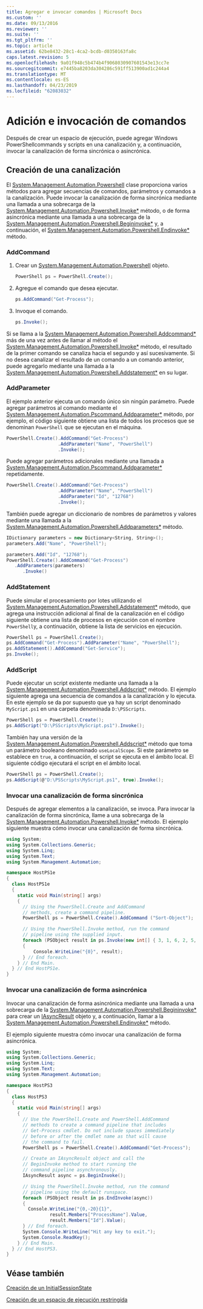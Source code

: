 ```yaml
---
title: Agregar e invocar comandos | Microsoft Docs
ms.custom: ''
ms.date: 09/13/2016
ms.reviewer: ''
ms.suite: ''
ms.tgt_pltfrm: ''
ms.topic: article
ms.assetid: 62be8432-28c1-4ca2-bcdb-d0350163fa8c
caps.latest.revision: 5
ms.openlocfilehash: 9a01f948c5b474b4f9068030907601543e13cc7e
ms.sourcegitcommit: e7445ba8203da304286c591ff513900ad1c244a4
ms.translationtype: MT
ms.contentlocale: es-ES
ms.lasthandoff: 04/23/2019
ms.locfileid: "62083032"
---
```

# <a name="adding-and-invoking-commands"></a>Adición e invocación de comandos

Después de crear un espacio de ejecución, puede agregar Windows PowerShellcommands y scripts en una canalización y, a continuación, invocar la canalización de forma sincrónica o asincrónica.

## <a name="creating-a-pipeline"></a>Creación de una canalización

 El [System.Management.Automation.Powershell](/dotnet/api/system.management.automation.powershell) clase proporciona varios métodos para agregar secuencias de comandos, parámetros y comandos a la canalización. Puede invocar la canalización de forma sincrónica mediante una llamada a una sobrecarga de la [System.Management.Automation.Powershell.Invoke*](/dotnet/api/System.Management.Automation.PowerShell.Invoke) método, o de forma asincrónica mediante una llamada a una sobrecarga de la [ System.Management.Automation.Powershell.Begininvoke*](/dotnet/api/System.Management.Automation.PowerShell.BeginInvoke) y, a continuación, el [System.Management.Automation.Powershell.Endinvoke*](/dotnet/api/System.Management.Automation.PowerShell.EndInvoke) método.

### <a name="addcommand"></a>AddCommand

1. Crear un [System.Management.Automation.Powershell](/dotnet/api/system.management.automation.powershell) objeto.

   ```csharp
   PowerShell ps = PowerShell.Create();
   ```

2. Agregue el comando que desea ejecutar.

   ```csharp
   ps.AddCommand("Get-Process");
   ```

3. Invoque el comando.

   ```csharp
   ps.Invoke();
   ```

 Si se llama a la [System.Management.Automation.Powershell.Addcommand*](/dotnet/api/System.Management.Automation.PowerShell.AddCommand) más de una vez antes de llamar al método el [System.Management.Automation.Powershell.Invoke*](/dotnet/api/System.Management.Automation.PowerShell.Invoke) método, el resultado de la primer comando se canaliza hacia el segundo y así sucesivamente. Si no desea canalizar el resultado de un comando a un comando anterior, puede agregarlo mediante una llamada a la [System.Management.Automation.Powershell.Addstatement*](/dotnet/api/System.Management.Automation.PowerShell.AddStatement) en su lugar.

### <a name="addparameter"></a>AddParameter

 El ejemplo anterior ejecuta un comando único sin ningún parámetro. Puede agregar parámetros al comando mediante el [System.Management.Automation.Pscommand.Addparameter*](/dotnet/api/System.Management.Automation.PSCommand.AddParameter) método, por ejemplo, el código siguiente obtiene una lista de todos los procesos que se denominan `PowerShell` que se ejecutan en el máquina.

```csharp
PowerShell.Create().AddCommand("Get-Process")
                   .AddParameter("Name", "PowerShell")
                   .Invoke();
```

 Puede agregar parámetros adicionales mediante una llamada a [System.Management.Automation.Pscommand.Addparameter*](/dotnet/api/System.Management.Automation.PSCommand.AddParameter) repetidamente.

```csharp
PowerShell.Create().AddCommand("Get-Process")
                   .AddParameter("Name", "PowerShell")
                   .AddParameter("Id", "12768")
                   .Invoke();
```

 También puede agregar un diccionario de nombres de parámetros y valores mediante una llamada a la [System.Management.Automation.Powershell.Addparameters*](/dotnet/api/System.Management.Automation.PowerShell.AddParameters) método.

```csharp
IDictionary parameters = new Dictionary<String, String>();
parameters.Add("Name", "PowerShell");

parameters.Add("Id", "12768");
PowerShell.Create().AddCommand("Get-Process")
   .AddParameters(parameters)
      .Invoke()

```

### <a name="addstatement"></a>AddStatement

 Puede simular el procesamiento por lotes utilizando el [System.Management.Automation.Powershell.Addstatement*](/dotnet/api/System.Management.Automation.PowerShell.AddStatement) método, que agrega una instrucción adicional al final de la canalización en el código siguiente obtiene una lista de procesos en ejecución con el nombre `PowerShell`y, a continuación, obtiene la lista de servicios en ejecución.

```csharp
PowerShell ps = PowerShell.Create();
ps.AddCommand("Get-Process").AddParameter("Name", "PowerShell");
ps.AddStatement().AddCommand("Get-Service");
ps.Invoke();
```

### <a name="addscript"></a>AddScript

 Puede ejecutar un script existente mediante una llamada a la [System.Management.Automation.Powershell.Addscript*](/dotnet/api/System.Management.Automation.PowerShell.AddScript) método. El ejemplo siguiente agrega una secuencia de comandos a la canalización y lo ejecuta. En este ejemplo se da por supuesto que ya hay un script denominado `MyScript.ps1` en una carpeta denominada `D:\PSScripts`.

```csharp
PowerShell ps = PowerShell.Create();
ps.AddScript("D:\PSScripts\MyScript.ps1").Invoke();
```

 También hay una versión de la [System.Management.Automation.Powershell.Addscript*](/dotnet/api/System.Management.Automation.PowerShell.AddScript) método que toma un parámetro booleano denominado `useLocalScope`. Si este parámetro se establece en `true`, a continuación, el script se ejecuta en el ámbito local. El siguiente código ejecutará el script en el ámbito local.

```csharp
PowerShell ps = PowerShell.Create();
ps.AddScript(@"D:\PSScripts\MyScript.ps1", true).Invoke();
```

### <a name="invoking-a-pipeline-synchronously"></a>Invocar una canalización de forma sincrónica

 Después de agregar elementos a la canalización, se invoca. Para invocar la canalización de forma sincrónica, llame a una sobrecarga de la [System.Management.Automation.Powershell.Invoke*](/dotnet/api/System.Management.Automation.PowerShell.Invoke) método. El ejemplo siguiente muestra cómo invocar una canalización de forma sincrónica.

```csharp
using System;
using System.Collections.Generic;
using System.Linq;
using System.Text;
using System.Management.Automation;

namespace HostPS1e
{
  class HostPS1e
  {
    static void Main(string[] args)
    {
      // Using the PowerShell.Create and AddCommand
      // methods, create a command pipeline.
      PowerShell ps = PowerShell.Create().AddCommand ("Sort-Object");

      // Using the PowerShell.Invoke method, run the command
      // pipeline using the supplied input.
      foreach (PSObject result in ps.Invoke(new int[] { 3, 1, 6, 2, 5, 4 }))
      {
          Console.WriteLine("{0}", result);
      } // End foreach.
    } // End Main.
  } // End HostPS1e.
}
```

### <a name="invoking-a-pipeline-asynchronously"></a>Invocar una canalización de forma asincrónica

 Invocar una canalización de forma asincrónica mediante una llamada a una sobrecarga de la [System.Management.Automation.Powershell.Begininvoke*](/dotnet/api/System.Management.Automation.PowerShell.BeginInvoke) para crear un [IAsyncResult](http://msdn.microsoft.com/library/system.iasyncresult\(v=vs.110\).aspx) objeto y, a continuación, llamar a la [ System.Management.Automation.Powershell.Endinvoke*](/dotnet/api/System.Management.Automation.PowerShell.EndInvoke) método.

 El ejemplo siguiente muestra cómo invocar una canalización de forma asincrónica.

```csharp
using System;
using System.Collections.Generic;
using System.Linq;
using System.Text;
using System.Management.Automation;

namespace HostPS3
{
  class HostPS3
  {
    static void Main(string[] args)
    {
      // Use the PowerShell.Create and PowerShell.AddCommand
      // methods to create a command pipeline that includes
      // Get-Process cmdlet. Do not include spaces immediately
      // before or after the cmdlet name as that will cause
      // the command to fail.
      PowerShell ps = PowerShell.Create().AddCommand("Get-Process");

      // Create an IAsyncResult object and call the
      // BeginInvoke method to start running the
      // command pipeline asynchronously.
      IAsyncResult async = ps.BeginInvoke();

      // Using the PowerShell.Invoke method, run the command
      // pipeline using the default runspace.
      foreach (PSObject result in ps.EndInvoke(async))
      {
        Console.WriteLine("{0,-20}{1}",
                result.Members["ProcessName"].Value,
                result.Members["Id"].Value);
      } // End foreach.
      System.Console.WriteLine("Hit any key to exit.");
      System.Console.ReadKey();
    } // End Main.
  } // End HostPS3.
}
```

## <a name="see-also"></a>Véase también

 [Creación de un InitialSessionState](./creating-an-initialsessionstate.md)

 [Creación de un espacio de ejecución restringida](./creating-a-constrained-runspace.md)
